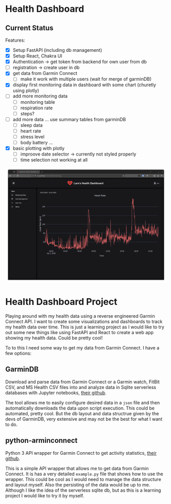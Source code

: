 # Health Dashboard
## Current Status
Features:
- [x] Setup FastAPI (including db management)
- [x] Setup React, Chakra UI
- [x] Authentication -> get token from backend for own user from db
- [ ] registration -> create user in db
- [x] get data from Garmin Connect
    - [ ] make it work with multiple users (wait for merge of garminDB)
- [x] display first monitoring data in dashboard with some chart (churetly using plotly)
- [ ] add more monitoring data
    - [ ] monitoring table
    - [ ] respiration rate
    - [ ] steps?
- [ ] add more data ... use summary tables from garminDB
    - [ ] sleep data
    - [ ] heart rate
    - [ ] stress level
    - [ ] body battery
    ...

- [x] basic plotting with plotly
    - [ ] improove date selector -> currently not styled properly
    - [ ] time selection not working at all

![alt text](./assets/img/status_18_04_25.png)


# Health Dashboard Project
Playing around with my health data using a reverse engineered Garmin Connect API. I want to create some visualizations and dashboards to track my health data over time. This is just a learning project as I would like to try out some new things like using FastAPI and React to create a web app showing my health data. Could be pretty cool!

To to this I need some way to get my data from Garmin Connect. I have a few options:

## GarminDB
Download and parse data from Garmin Connect or a Garmin watch, FitBit CSV, and MS Health CSV files into and analyze data in Sqlite serverless databases with Jupyter notebooks, [their github](https://github.com/tcgoetz/GarminDB).

The tool allows me to easily configure desired data in a `json` file and then automatically downloads the data upon script execution. This could be automated, pretty cool. But the db layout and data structrue given by the devs of GarminDB, very extensive and may not be the best for what I want to do.

## python-arminconnect
Python 3 API wrapper for Garmin Connect to get activity statistics, [their github](https://github.com/cyberjunky/python-garminconnect).

This is a simple API wrapper that allows me to get data from Garmin Connect. It is has a very detailed `example.py` file that shows how to use the wrapper. This could be cool as I would need to manage the data structure and layout myself. Also the persisting of the data would be up to me. Although I like the idea of the serverless sqlite db, but as this is a learning project I would like to try it by myself.


